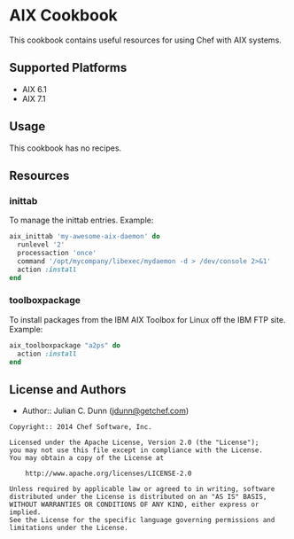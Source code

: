 # AIX Cookbook

This cookbook contains useful resources for using Chef with AIX systems.

## Supported Platforms

* AIX 6.1
* AIX 7.1

## Usage

This cookbook has no recipes.

## Resources

### inittab

To manage the inittab entries. Example:

```ruby
aix_inittab 'my-awesome-aix-daemon' do
  runlevel '2'
  processaction 'once'
  command '/opt/mycompany/libexec/mydaemon -d > /dev/console 2>&1'
  action :install
end
```

### toolboxpackage

To install packages from the IBM AIX Toolbox for Linux off the IBM FTP
site. Example:

```ruby
aix_toolboxpackage "a2ps" do
  action :install
end
```

## License and Authors

* Author:: Julian C. Dunn (<jdunn@getchef.com>)

```text
Copyright:: 2014 Chef Software, Inc.

Licensed under the Apache License, Version 2.0 (the "License");
you may not use this file except in compliance with the License.
You may obtain a copy of the License at

    http://www.apache.org/licenses/LICENSE-2.0

Unless required by applicable law or agreed to in writing, software
distributed under the License is distributed on an "AS IS" BASIS,
WITHOUT WARRANTIES OR CONDITIONS OF ANY KIND, either express or implied.
See the License for the specific language governing permissions and
limitations under the License.
```
